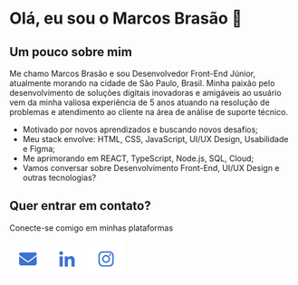 #  Olá, eu sou o Marcos Brasão 👋
## Um pouco sobre mim
<div>
  <p>Me chamo Marcos Brasão e sou Desenvolvedor Front-End Júnior, atualmente morando na cidade de São Paulo, Brasil. Minha paixão pelo desenvolvimento de soluções digitais inovadoras e amigáveis ao usuário vem da minha valiosa experiência de 5 anos atuando na resolução de problemas e atendimento ao cliente na área de análise de suporte técnico.</p>
  <ul>
    <li>Motivado por novos aprendizados e buscando novos desafios;</li>
    <li>Meu stack envolve: HTML, CSS, JavaScript, UI/UX Design, Usabilidade e Figma;</li>
    <li>Me aprimorando em REACT, TypeScript, Node.js, SQL, Cloud;</li>
    <li>Vamos conversar sobre Desenvolvimento Front-End, UI/UX Design e outras tecnologias?</li>
  </ul>
</div>

<!--## Projetos
<div>
  <p>Aqui estão alguns dos meus projetos recentes nos quais tenho trabalhado e linguagens/ferramentas com as quais trabalho</p>
  <ul>
    <li>Minha <a href="https://drive.google.com/file/d/1l53yBF8m19qy-iMEZIgn4S2mM-L9KQ1X/view?usp=drive_link" target="_blank">publicação</a> de Conclusão de Bacharelado: Uso de Computadores Quânticos para Resolução de Problemas NP.</li>    
  </ul>
</div>-->

## Quer entrar em contato?
<div>
  <p>Conecte-se comigo em minhas plataformas</p>
  <a href="mailto:hello.mavibrasao@gmail.com"><img align="center" src="https://raw.githubusercontent.com/mavibrasao/Mavibrasao/main/icons_socialmail.svg" alt="Send e-mail to hello.mavibrasao@gmail.com" height="65" width="65" /></a>
  <a href="https://www.linkedin.com/in/mavibrasao/" target="_blank"><img align="center" src="https://raw.githubusercontent.com/mavibrasao/Mavibrasao/main/icons_sociallinkedin.svg" alt="https://www.linkedin.com/in/mavibrasao/" height="65" width="65" /></a>
  <a href="https://www.instagram.com/mavibrasao/" target="_blank"><img align="center" src="https://raw.githubusercontent.com/mavibrasao/Mavibrasao/main/icons_socialinstagram.svg" alt="https://www.instagram.com/mavibrasao/" height="65" width="65" /></a>
  <!--<a href="https://mavibrasao.com" target="_blank"><img align="center" src="https://raw.githubusercontent.com/mavibrasao/Mavibrasao/main/website.svg" alt="https://mavibrasao.com" height="30" width="40" /></a>-->
  <!--<a href="https://www.behance.net/mavibrasao" target="_blank"><img align="center" src="https://raw.githubusercontent.com/mavibrasao/Mavibrasao/main/behance.svg" alt="https://www.behance.net/mavibrasao" height="30" width="40" /></a>
  <a href="https://dribbble.com/mavibrasao/about?utm_source=Clipboard_%22clipboard_about%22&utm_campaign=%22mavibrasao%22&utm_content=%22About%20mavibrasao%22&utm_medium=Social_Share" target="_blank"><img align="center" src="https://raw.githubusercontent.com/mavibrasao/Mavibrasao/main/dribbble.svg" alt="https://dribbble.com/mavibrasao" height="30" width="40" /></a>-->
</div>







